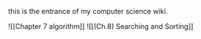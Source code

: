 
this is the entrance of my computer science wiki. 


![[Chapter 7 algorithm]]
![[(Ch.8) Searching and Sorting]]
